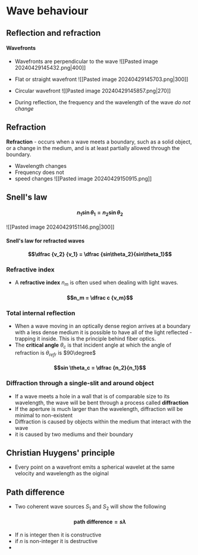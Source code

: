 # Wave behaviour
## Reflection and refraction
#### Wavefronts
- Wavefronts are perpendicular to the wave
![[Pasted image 20240429145432.png|400]]

- Flat or straight wavefront
![[Pasted image 20240429145703.png|300]]

- Circular wavefront
![[Pasted image 20240429145857.png|270]]
- During reflection, the frequency and the wavelength of the wave *do not change*

## Refraction
**Refraction** - occurs when a wave meets a boundary, such as a solid object, or a change in the medium, and is at least partially allowed through the boundary. 
- Wavelength changes
- Frequency does not 
- speed changes
![[Pasted image 20240429150915.png]]

## Snell's law
#### $$n_{1}\sin\theta_{1}=n_{2}\sin\theta_{2}$$
![[Pasted image 20240429151146.png|300]]
#### Snell's law for refracted waves

#### $$\dfrac {v_2} {v_1} = \dfrac {sin\theta_2}{sin\theta_1}$$

### Refractive index
- A **refractive index** $n_m$ is often used when dealing with light waves. 
#### $$n_m = \dfrac c {v_m}$$
### Total internal reflection
- When a wave moving in an optically dense region arrives at a boundary with a less dense medium it is possible to have all of the light reflected - trapping it inside. This is the principle behind fiber optics. 
- The **critical angle** $\theta_c$ is that incident angle at which the angle of refraction is $\theta_{refr}$ is $90\degree$ 
#### $$sin \theta_c = \dfrac {n_2}{n_1}$$
### Diffraction through a single-slit and around object
- If a wave meets a hole in a wall that is of comparable size to its wavelength, the wave will be bent through a process called **diffraction**
- If the aperture is much larger than the wavelength, diffraction will be minimal to non-existent
- Diffraction is caused by objects within the medium that interact with the wave 
- it is caused by two mediums and their boundary
## Christian Huygens' principle
- Every point on a wavefront emits a spherical wavelet at the same velocity and wavelength as the oiginal
## Path difference 
- Two coherent wave sources $S_1$ and $S_2$ will show the following 
#### $$ \text {path difference} = s \lambda$$
- If $n$ is integer then it is constructive 
- if $n$ is non-integer it is destructive
- 